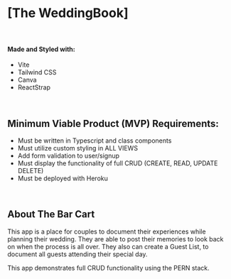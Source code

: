 # [The WeddingBook]
<br />

#### Made and Styled with:
* Vite
* Tailwind CSS
* Canva
* ReactStrap

<br />

## Minimum Viable Product (MVP) Requirements:
* Must be written in Typescript and class components
* Must utilize custom styling in ALL VIEWS
* Add form validation to user/signup
* Must display the functionality of full CRUD (CREATE, READ, UPDATE DELETE)
* Must be deployed with Heroku

<br />

## About The Bar Cart
This app is a place for couples to document their experiences while planning their wedding. They are able to post their memories to look back on when the process is all over. They also can create a Guest List, to document all guests attending their special day.

This app demonstrates full CRUD functionality using the PERN stack.
